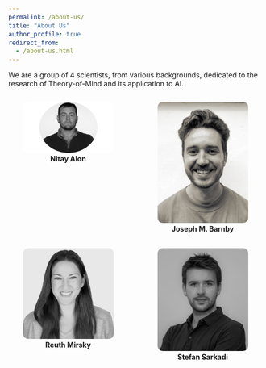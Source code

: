 ```yaml
---
permalink: /about-us/
title: "About Us"
author_profile: true
redirect_from: 
  - /about-us.html
---
```


We are a group of 4 scientists, from various backgrounds, dedicated to the research of Theory-of-Mind and its application to AI.

<div style="display: flex; justify-content: space-around; align-items: flex-start; flex-wrap: wrap; gap: 30px; margin-top: 2em; margin-bottom: 2em;">
  <div style="text-align: center;">
    <img src="../images/NitayAlon.png" alt="Nitay Alon" style="width:180px; border-radius: 10px;"><br>
    <b>Nitay Alon</b>
  </div>
  <div style="text-align: center;">
    <img src="../images/JoeBarnby.jpg" alt="Joe Barnby" style="width:180px; border-radius: 10px;"><br>
    <b>Joseph M. Barnby</b>
  </div>
  <div style="text-align: center;">
    <img src="../images/Reuth-grayscale-small.jpg" alt="Reuth Mirsky" style="width:180px; border-radius: 10px;"><br>
    <b>Reuth Mirsky</b>
  </div>
  <div style="text-align: center;">
    <img src="../images/Stefan_profile.jpeg" alt="Stefan Sarkadi" style="width:180px; border-radius: 10px;"><br>
    <b>Stefan Sarkadi</b>
  </div>
</div>


